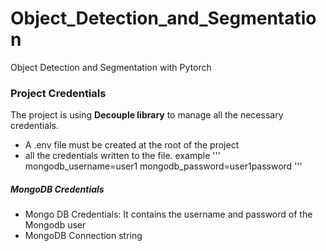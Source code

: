 # Object_Detection_and_Segmentation
Object Detection and Segmentation with Pytorch

### Project Credentials
The project is using **Decouple library** to manage all the necessary credentials. 
- A .env file must be created at the root of the project
- all the credentials written to the file. example ''' mongodb_username=user1
mongodb_password=user1password '''

##### __MongoDB Credentials__
- Mongo DB Credentials: It contains the username and password of the Mongodb user
- MongoDB Connection string